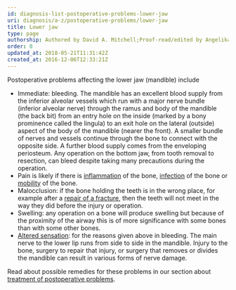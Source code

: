 ```yaml
---
id: diagnosis-list-postoperative-problems-lower-jaw
uri: diagnosis/a-z/postoperative-problems/lower-jaw
title: Lower jaw
type: page
authorship: Authored by David A. Mitchell;Proof-read/edited by Angelika Sebald
order: 0
updated_at: 2018-05-21T11:31:42Z
created_at: 2016-12-06T12:33:21Z
---
```


<p>Postoperative problems affecting the lower jaw (mandible) include</p>
<ul>
    <li>Immediate: bleeding. The mandible has an excellent blood
        supply from the inferior alveolar vessels which run with
        a major nerve bundle (inferior alveolar nerve) through
        the ramus and body of the mandible (the back bit) from
        an entry hole on the inside (marked by a bony prominence
        called the lingula) to an exit hole on the lateral (outside)
        aspect of the body of the mandible (nearer the front).
        A smaller bundle of nerves and vessels continue through
        the bone to connect with the opposite side. A further
        blood supply comes from the enveloping periosteum. Any
        operation on the bottom jaw, from tooth removal to resection,
        can bleed despite taking many precautions during the
        operation.</li>
    <li>Pain is likely if there is <a href="/treatment/other/medication/inflammation/more-info">inflammation</a>        of the bone, <a href="/diagnosis/a-z/infection">infection</a>        of the bone or <a href="/diagnosis/a-z/fracture">mobility</a>        of the bone.</li>
    <li>Malocclusion: if the bone holding the teeth is in the wrong
        place, for example after a <a href="/treatment/surgery/fracture">repair of a fracture</a>,
        then the teeth will not meet in the way they did before
        the injury or operation.</li>
    <li>Swelling: any operation on a bone will produce swelling but
        because of the proximity of the airway this is of more
        significance with some bones than with some other bones.</li>
    <li><a href="/diagnosis/a-z/neuropathies">Altered sensation</a>:
        for the reasons given above in bleeding. The main nerve
        to the lower lip runs from side to side in the mandible.
        Injury to the bone, surgery to repair that injury, or
        surgery that removes or divides the mandible can result
        in various forms of nerve damage.</li>
</ul>
<aside>
    <p>Read about possible remedies for these problems in our section
        about <a href="/treatment/surgery/postoperative-problems">treatment of postoperative problems</a>.</p>
</aside>
